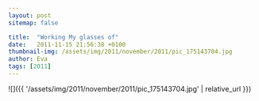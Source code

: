```yaml
---
layout: post
sitemap: false

title:  "Working My glasses of"
date:   2011-11-15 21:56:38 +0100
thumbnail-img: /assets/img/2011/november/2011/pic_175143704.jpg
author: Eva
tags: [2011]
---
```




![]({{ '/assets/img/2011/november/2011/pic_175143704.jpg'  | relative_url }})

